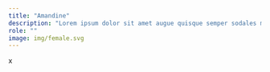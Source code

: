 ```yaml
---
title: "Amandine"
description: "Lorem ipsum dolor sit amet augue quisque semper sodales mi nunc consequat tempor erat lobortis."
role: ""
image: img/female.svg
---
```


x